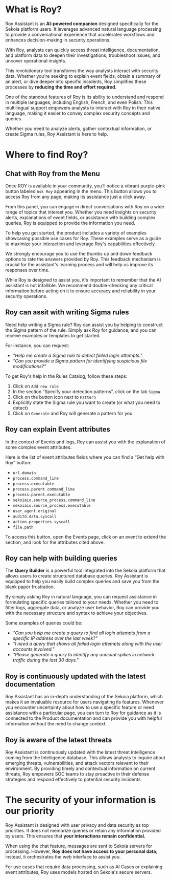 # What is Roy?

Roy Assistant is an **AI-powered companion** designed specifically for the Sekoia platform users. It leverages advanced natural language processing to provide a conversational experience that accelerates workflows and enhances decision-making in security operations. 

With Roy, analysts can quickly access threat intelligence, documentation, and platform data to deepen their investigations, troubleshoot issues, and uncover operational insights.

This revolutionary tool transforms the way analysts interact with security data. Whether you're seeking to explain event fields, obtain a summary of an alert, or dive deeper into specific incidents, Roy simplifies these processes by **reducing the time and effort required**. 

One of the standout features of Roy is its ability to understand and respond in multiple languages, including English, French, and even Polish. This multilingual support empowers analysts to interact with Roy in their native language, making it easier to convey complex security concepts and queries.

Whether you need to analyze alerts, gather contextual information, or create Sigma rules, Roy Assistant is here to help. 

# Where to find Roy?

## Chat with Roy from the Menu

Once ROY is available in your community, you’ll notice a vibrant purple-pink button labeled `Ask Roy` appearing in the menu. This button allows you to access Roy from any page, making its assistance just a click away.

From this panel, you can engage in direct conversations with Roy on a wide range of topics that interest you. Whether you need insights on security alerts, explanations of event fields, or assistance with building complex queries, Roy is equipped to provide the information you need.

To help you get started, the product includes a variety of examples showcasing possible use cases for Roy. These examples serve as a guide to maximize your interaction and leverage Roy's capabilities effectively.

We strongly encourage you to use the thumbs up and down feedback options to rate the answers provided by Roy. This feedback mechanism is crucial for the assistant's learning process and will help us improve its responses over time.

While Roy is designed to assist you, it's important to remember that the AI assistant is not infallible. We recommend double-checking any critical information before acting on it to ensure accuracy and reliability in your security operations.

## Roy can assit with writing Sigma rules

Need help writing a Sigma rule? Roy can assist you by helping to construct the Sigma pattern of the rule. Simply ask Roy for guidance, and you can receive examples or templates to get started.

For instance, you can request:

- _"Help me create a Sigma rule to detect failed login attempts."_
- _"Can you provide a Sigma pattern for identifying suspicious file modifications?"_

To get Roy's help in the Rules Catalog, follow these steps: 

1. Click on `Add new rule`
2. In the section “Specify your detection patterns”, click on the tab `Sigma`
3. Click on the button icon next to `Pattern` 
4. Explicitly state the Sigma rule you want to create (or what you need to detect) 
5. Click on `Generate` and Roy will generate a pattern for you 

## Roy can explain Event attributes

In the context of Events and logs, Roy can assist you with the explanation of some complex event attributes.

Here is the list of event attributes fields where you can find a “Get help with Roy” button: 

- `url.domain`
- `process.command_line`
- `process.executable`
- `process.parent.command_line`
- `process.parent.executable`
- `sekoiaio.source_process.command_line`
- `sekoiaio.source_process.executable`
- `user_agent.original`
- `auditd.data.syscall`
- `action.properties.syscall`
- `file.path`

To access this button, open the Events page, click on an event to extend the section, and look for the attributes cited above. 

## Roy can help with building queries

The **Query Builder** is a powerful tool integrated into the Sekoia platform that allows users to create structured database queries. Roy Assistant is equipped to help you easily build complex queries and save you from the blank paper frustration. 

By simply asking Roy in natural language, you can request assistance in formulating specific queries tailored to your needs. Whether you need to filter logs, aggregate data, or analyze user behavior, Roy can provide you with the necessary structure and syntax to achieve your objectives.

Some examples of queries could be: 

- _"Can you help me create a query to find all login attempts from a specific IP address over the last week?"_
- _"I need a query that shows all failed login attempts along with the user accounts involved."_
- _"Please generate a query to identify any unusual spikes in network traffic during the last 30 days."_
  
## Roy is continuously updated with the latest documentation

Roy Assistant has an in-depth understanding of the Sekoia platform, which makes it an invaluable resource for users navigating its features. Whenever you encounter uncertainty about how to use a specific feature or need assistance with a particular page, you can turn to Roy for guidance as it is connected to the Product documentation and can provide you with helpful information without the need to change context. 

## Roy is aware of the latest threats

Roy Assistant is continuously updated with the latest threat intelligence coming from the Intelligence database. This allows analysts to inquire about emerging threats, vulnerabilities, and attack vectors relevant to their environment. By providing timely and contextual information on current threats, Roy empowers SOC teams to stay proactive in their defense strategies and respond effectively to potential security incidents.

# The security of your information is our priority

Roy Assistant is designed with user privacy and data security as top priorities. It does not memorize queries or retain any information provided by users. This ensures that **your interactions remain confidential.**

When using the chat feature, messages are sent to Sekoia servers for processing. However, **Roy does not have access to your personal data**; instead, it orchestrates the web interface to assist you.

For use cases that require data processing, such as AI Cases or explaining event attributes, Roy uses models hosted on Sekoia's secure servers.
